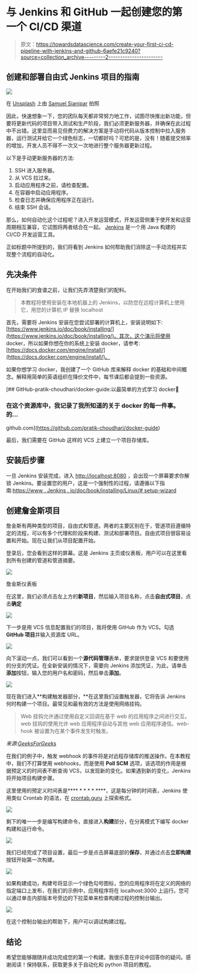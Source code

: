 # 与 Jenkins 和 GitHub 一起创建您的第一个 CI/CD 渠道

> 原文：<https://towardsdatascience.com/create-your-first-ci-cd-pipeline-with-jenkins-and-github-6aefe21c9240?source=collection_archive---------2----------------------->

## 创建和部署自由式 Jenkins 项目的指南

![](img/c3c08e2d6d09dffdeebf79204c50fce2.png)

在 [Unsplash](https://unsplash.com?utm_source=medium&utm_medium=referral) 上由 [Samuel Sianipar](https://unsplash.com/@samthewam24?utm_source=medium&utm_medium=referral) 拍照

因此，快速想象一下，您的团队每天都非常努力地工作，试图尽快推出新功能，但要将更新代码的项目带入测试和生产阶段，我们必须更新服务器，并确保在此过程中不出错。这里显而易见但费力的解决方案是手动将代码从版本控制中拉入服务器，运行测试并给它一个绿色标志，一切都好吗？可悲的是，没有！随着提交频率的增加，开发人员不得不一次又一次地进行整个服务器更新过程。

以下是手动更新服务器的方法:

1.  SSH 进入服务器。
2.  从 VCS 拉过来。
3.  启动应用程序之前，请检查配置。
4.  在容器中启动应用程序。
5.  检查日志并确保应用程序正在运行。
6.  结束 SSH 会话。

那么，如何自动化这个过程呢？进入开发运营模式，开发运营侧重于使开发和运营周期相互兼容，它试图将两者结合在一起。 [Jenkins](https://www.jenkins.io/) 是一个用 Java 构建的 CI/CD 开发运营工具。

正如标题中所提到的，我们将看到 Jenkins 如何帮助我们消除这一手动流程并实现整个流程的自动化。

## 先决条件

在开始我们的食谱之前，让我们先弄清楚我们的配料。

> 本教程将使用安装在本地机器上的 Jenkins，以防您在远程计算机上使用它，用您的计算机 IP 替换 localhost

首先，需要将 Jenkins 安装在您尝试部署的计算机上，安装说明如下:[https://www.jenkins.io/doc/book/installing/](https://www.jenkins.io/doc/book/installing/)。其次，这个演示将使用 docker，所以如果你想在你的系统上安装 docker，请参考:[https://docs.docker.com/engine/install/](https://docs.docker.com/engine/install/)。

如果你想学习 docker，我创建了一个 GitHub 库来解释 docker 的基础和中间概念。解释用简单的英语组织在降价文件中，每节课后都会提到一些资源。

[](https://github.com/pratik-choudhari/docker-guide) [## GitHub-pratik-choudhari/docker-guide:以最简单的方式学习 docker🐳

### 在这个资源库中，我记录了我所知道的关于 docker 的每一件事。的…

github.com](https://github.com/pratik-choudhari/docker-guide) 

最后，我们需要在 GitHub 这样的 VCS 上建立一个项目存储库。

## 安装后步骤

一旦 Jenkins 安装完成，进入 [http://localhost:8080](http://localhost:8080) ，会出现一个屏幕要求你解锁 Jenkins。要设置您的用户，这是一个强制性的过程，请遵循以下指南:[https://www . Jenkins . io/doc/book/installing/Linux/# setup-wizard](https://www.jenkins.io/doc/book/installing/linux/#setup-wizard)

## 创建詹金斯项目

詹金斯有两种类型的项目，自由式和管道。两者的主要区别在于，管道项目遵循特定的流程，可以有多个代理和阶段来构建、测试和部署项目。自由式项目很容易设置和开始。现在让我们从项目配置开始。

登录后，您会看到这样的屏幕。这是 Jenkins 主页或仪表板，用户可以在这里看到所有创建的管道和管道摘要。

![](img/a136c9009fdfb4a1398044d4514cb8ca.png)

詹金斯仪表板

在这里，我们必须点击左上方的**新项目**，然后输入项目名称，点击**自由式项目**，点击**确定**

![](img/5f1c456b2c2426a2e167ce72f8ebd41b.png)

下一步是用 VCS 信息配置我们的项目，我将使用 GitHub 作为 VCS。勾选 **GitHub 项目**并输入资源库 URL。

![](img/ab07a79f0047f4c42626cc3b053a4821.png)

向下滚动一点，我们可以看到一个**源代码管理**表单，要求提供登录 VCS 和要使用的分支的凭证。在全新安装的情况下，需要向 Jenkins 添加凭证，为此，请单击**添加**按钮，输入您的用户名和密码，然后单击**添加**。

![](img/5e96ca3caca8504be96c9c3ae4580971.png)

现在我们进入**构建触发器部分，**在这里我们设置触发器，它将告诉 Jenkins 何时构建一个项目。最常见和最有效的方法是使用网络挂钩。

> Web 挂钩允许通过使用自定义回调在基于 web 的应用程序之间进行交互。web 挂钩的使用允许 web 应用程序自动与其他 web 应用程序通信。web-hook 被设置为在某个事件发生时触发。

*来源:*[*GeeksForGeeks*](https://www.geeksforgeeks.org/what-is-a-webhook-and-how-to-use-it/)

在我们的例子中，触发 webhook 的事件将是对远程存储库的推送操作。在本教程中，我们不打算使用 webhooks，而是使用 **Poll SCM** 选项，该选项的作用是根据预定义的时间表不断查询 VCS，以发现新的变化。如果遇到新的变化，Jenkins 将开始项目构建步骤。

这里使用的预定义时间表是**** * * * * ****，这是每分钟的时间表，Jenkins 使用类似 Crontab 的语法，在 [crontab.guru](https://crontab.guru/) 上探索格式。

![](img/e03f9efa1e86b5f889540528e804c0df.png)

剩下的唯一一步是编写构建命令，直接进入**构建**部分，在分离模式下编写 docker 构建和运行命令。

![](img/410d1163fbd7ad1ac8acbafb9ffe7335.png)

我们已经完成了项目设置，最后一步是点击屏幕底部的**保存**，并通过点击**立即构建**按钮开始第一次构建。

![](img/b99f0eb68f4f8255316593a96066cbb6.png)

如果构建成功，构建号将显示一个绿色勾号图标，您的应用程序将在定义的网络的指定端口上发布，在我们的示例中，应用程序将在 localhost:3000 上运行。您可以通过单击内部版本号旁边的下拉菜单来检查构建过程的控制台输出。

![](img/9122dfcec525af9ef068e353b17bcd8d.png)

在这个控制台输出的帮助下，用户可以调试构建过程。

## 结论

希望您能够跟随并成功完成您的第一个构建。我很乐意在评论中回答你的疑问。感谢阅读！保持联系，获取更多关于自动化和 python 项目的教程。